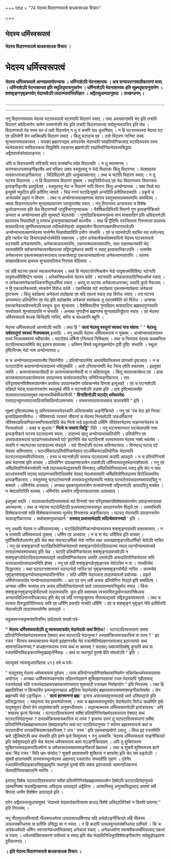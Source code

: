 +++
title = "74 भेदस्य विदारणरूपत्वे बाधकसाधक विचारः"

+++


## भेदस्य धर्मिस्वरूपत्वं

**भेदस्य विदारणरूपत्वे बाधकसाधक विचारः ।**

# **भेदस्य धर्मिस्वरूपत्वं**

**भेदस्य धर्मिस्वरूपत्वे आगमप्रमाणोपन्यासः । धर्मिनाशेऽपि भेदनाशाभावः । अत्र सन्यायरत्नावलीकाराणां मतम् । धर्मिनाशेऽपि भेदनाशाभाव इति स्थूलिदृष्ट्यनुसारेण । धर्मिनाशेऽपि भेदनाशाभावः इति सूक्ष्मदृष्ट्यनुसारेण । शशशृङ्गनृशृङगयोर् भेदाभावेऽपि तादात्म्यापत्तिपरिहारः । अद्वैतसुधामतानुवादः । तत्खण्डनम् ।**

................................................................................................................................................................

ननु विदारणरूपस्य भेदस्य घटस्वरूपत्वे घटस्यापि विदारणं स्यात् । तथा अवयवानामपि भेद इति तत्रापि विदारणं भवेदित्यनेन क्रमेण परमाणोरपि भेद इति तत्रापि विदारणापत्त्या सर्वशून्यतापत्तिर् इति चेन्न । विदारणरूपो भेद यस्य यत तं ततो विदारयेन् न तु यं कमपि यतः कुतश्चित् । न हि घटस्वरूपस्य भेदस्य घट एव प्रतियोगी येन स्वस्मिन्नपि विदारण स्यात् । किंतु घटादन्य एव । ततो विदारण नानिष्ट तस्य शून्यतानापादकत्वात् । यत्तक्तं ब्रह्मानन्द्याम् अभेदस्येव भेदस्यापि स्वप्रतियोगिकत्वाद् घटादिरूपस्य तस्य स्वभेदत्वरूपं स्वविदारकत्व सिद्धमिति तदसारम् ब्रह्मणोऽपि रवप्रतियोगिकभेदवत्वसिद्धया अद्वैतवार्ताकोपप्रसङ्गात् ।

अपि च विदारकमपि लवित्रादि स्वयं यत्संबन्धि तदेव विदारयति । न तु स्वात्मानम् । करणसाधनत्वमङ्गीकृत्यैव अयं परिहार उक्तः वस्तुतस्तु न भेदो विदारकः किंतु विदारणम् । भेदशब्दस्य भावसाधनत्वाङ्गीकारात् । भिदिर्विदारणे इति धातुव्याख्यानात् । तथा च घटोपि विदारणं स्यात् । न तु घटस्य विदारणम् । न हि विदारणस्य विदारणं युक्तम् । स्ववृत्तिविरोधाद् एवं भेदः विदारणरूपः विभागरूप इत्यङ्गीकृत्यैव इदमुदितम् । वस्तुतस्तु भेदः न विदारणं नापि विभागः किंतु अन्योन्याभावः । यथा भिन्नो घट इत्युक्ते स्फुटित इति प्रतीतिर् जायते । भिन्नं गगनं घटादित्युक्ते अन्यदिति प्रतीतिरुद्भवति । प्रकृते च अन्यत्वमेव प्रकृतं न विभागः । तथा च अन्योन्याभावलक्षणस्य भेदस्य वस्तुस्वरूपत्वमस्माभिः समर्थितम् । भवता विदारणापादनेन शून्यताप्रसञ्जनं जात्युत्तरमेव स्यात् । ननु विभागस्य अन्यत्वस्य च विशेषः कुतोऽवगन्तव्य इति चेन्न विदारणार्थो धातुर्विभागगुणवाचकः । वैशेषिकादिभिरपि विभागो गुण इत्यङ्गीक्रियते अन्यता च अन्योन्याभाव इति सुस्पष्टो भेदस्तयोः । गुणादिप्रक्रियामननुमन्य मानं मायावादिनं प्रति अविदारणेऽपि ह्यास्यस्य भिन्नावोष्ठौ तु तस्यच इत्यनुव्याख्यानार्थो बाधनीयः । तथा हि द्वैतिभिः पराजितस्य निरुत्तरतां प्रपन्नस्य मायावादिनस् तूष्णींभावावस्थायां तदीययोरोष्ठयोः संयुक्तत्वेन विदारणलक्षणविभागाभावेऽपि अन्योन्याभावलक्षणभेदस्य सत्त्वेनैव भिन्नावोष्ठाविति प्रयोगः संभवति । एवं च यदभावेऽपि यदस्ति तत् ततोऽन्यद् इति न्यायेन भेदः विभागादर्थान्तरमेवेति वक्तव्यम् । एतेन अनेकत्वैकार्थसमवायिनो भेदस्य घटस्वरूपत्वे घटस्यापि अनेकत्वापत्तिः, अनेकत्वाधारत्वापत्तिः, एकत्वाश्रयत्वाभावापत्तिः, तथा तदवयवानामपि भेदः स्वरूपमेवेति सर्वत्राप्यनेकत्वस्यैवापत्त्या तद्विरुद्धमेकत्वं क्वापि न स्याद् इत्याकारिकाऽपत्ति । ततश्चैव अनेकत्वस्य एकत्वसमाहाररूपत्वात् तत्कार्यत्वाद्वा एकत्वाभावप्रयोज्या अनेकत्वाभावापत्तिः । ततश्च संख्यारहितस्य द्रव्यस्य शून्यतापत्तिश्च निरस्ता वेदितव्या ।

एवं तर्हि घटस्य एकत्वं स्यान्नत्वनेकत्वम् । तथा हि भेदघटयोरभिन्नत्वेन भेदो यादृशधर्माविशिष्टः घटेनापि तादृशधर्मविशिष्टेन भाव्यम् । अनेकनिष्ठधर्मत्वं भेदस्य वर्तते । घटस्यापि अनेककपालादिनिष्ठधर्मत्वं स्यात् । न त्वनेकत्वमनेकत्वाधिकरणीभूतधर्मित्वं स्यात् । अस्तु वा घटस्य अनेकत्वाधारत्वम्, तथापि कुतो नैकत्वम् । न हि एकत्वानेकत्वयोः,स्वरूपेण विरोधः वर्तते । एकस्मिन्नेव घटे स्वापेक्षया एकत्वमन्यापेक्षया अनेकत्वं दृष्टचरम् । किंतु यदपेक्षया अनेकत्वं तदपेक्षया एव यदि एकत्वं स्यात् तदा विरोधः स्यात् । तत्र घटस्य अन्यस्मात्-प्रतियोगिन एव भेद इति तदपेक्षयैव अनेकत्वं स्वापेक्षया तु एकत्वमेवेति को विरोधः । अन्यच्च एकत्वानेकत्वयोरभावेऽपि वस्तुनः कुतः शून्यत्वम् । वैशेषिकादीना गुणादिवन् मायावादिना ब्रह्मवदगुणस्यापि सत्त्वोपपत्तेः शून्यवादापत्ति न संभवति । अन्यथा गुणादीनां ब्रह्मणश्च शून्यतापत्तिर्दुवारा स्यात् । एवं भेदस्य धर्मिस्वरूपत्वे बाधकं किंचिदपि नास्ति, सन्ति च साधकानि बहूनि ।

भेदस्य धर्मिस्वरूपत्वे आगमोऽपि भवति । तथा हि " **सत्यं भेदस्तु वस्तूनां स्वरूपं नात्र संशयः** " " **भेदस्तु सर्ववस्तूनां स्वरूपं नैजमव्ययम्** इत्यादिः । ननु तथापि भेदस्य धर्मिस्वरूपत्वं न युक्तम् । अन्योन्याभावरूपस्य तस्य नित्यत्वमवश्यं स्वीकार्यम् । घटादेश्च धर्मिणो ऽनित्यत्वं निश्चितम् । तथा च नित्यस्य भेदस्य कथमनित्य घटादिस्वरूपत्वमिति चेद् इदमत्र ज्ञातव्यम् । अस्मिन् विषये रथूलसूक्ष्मभेदेन द्वयी दृष्टिः संभवति । स्थूला दृष्टिरित्यम् भेदो नाम अन्योन्याभावः॥

स च अन्योन्यतादात्म्यापत्त्यैव निवर्तनीयः । प्रतियोग्यापत्तेरेव अभावविपत्तित्वस्य प्रागभावे दृष्टत्वात् । न च घटपटादीनां कदाप्यन्योन्यतादात्म्यं भवितुमर्हति । अतो ऽनित्यानामपि भेदः नित्य एवेति वक्तव्यम् । इदमुक्तं भवति । अत्यन्तासत्कार्यवादी वा अत्यन्तसत्कार्यवादी वा न सद्भिरादृतः । किंतु सदसत्कार्यवाद एव । प्राक् कारकव्यापारादकार्यरूपस्य उपादानस्य कार्यरूपतापत्तिर् जनिरित्यङ्गीकारात् । ततः परिदृश्यमानविशेषरूपापगमेन कार्यस्य उपादानरूपेण पर्यवसानमेव विनाश इत्युच्यते । एवं च घटनाशेऽपि तन्निष्ठो भेदस् तत्कारणरूपेण स्थातुमर्ह तीति न घटनाशेऽपि तन्नाश इति । एतां दृष्टिमवलम्ब्यैव सन्न्यायरत्नावल्यामुक्तं पद्मनाभतीर्थश्रीचरणैरपि " **विनाशिनोऽपि घटादेर् धर्मरूपभेदः** परवाद्यभ्युपगतघटत्वादिजातिवन्नित्योऽवमन्तव्यः । वस्त्वन्तरतापत्त्यभावात् कालत्रयेपि " इति ।

सूक्ष्मां दृष्टिमवलम्ब्य तु अनित्यस्वरूपभेदस्यापि अनित्यत्वमेव अङ्गीक्रियते । ननु एवं 'पंच भेदा इमे नित्या' इत्यादिप्रमाणविरोधः । जीवेश्वरयोः परस्परं जीवानां च भेदस्य नित्यत्वेऽपि जडधर्मिकाणां जीवेश्वरप्रतियागिकानामनित्यत्वादिति चेन्न नित्ये जडे प्रकृत्यादौ धर्मिणि जीवेश्वरभेदस्य जडान्तरभेदस्य च नित्यत्वोपत्तेः । उक्तं च सुधायां " **नित्ये च त्रयाणां सिद्धि**” रिति । ननु घटनाशानन्तरं घटभेदस्यापि नाश इत्यङ्गीकारे घटस्य पटतादात्म्यं स्यात् । तादात्म्यं खलु अन्योन्याभावप्रतियोगि । प्रतियोगिन एव अभावध्वंसरूपत्वं घटप्रागभावध्वंसरूपे घटे दृष्टमिति चेन्न घटादिनाशे तत्स्वरूपस्य भेदस्य नाशो भवत्येव । तथापि न नष्टघटस्य पटतादात्म्यं संपद्यते । घटे विनष्टेऽपि पटस्य अविनष्टत्वात् । विनष्टाद् घटात् पटे भेदस्य अविनाशात् । घटधर्मिकपटप्रतियोगिकभेदवत् पटधर्मिकघटप्रतियोगिक भेदस्यापि घटपटतादात्म्यविरोधित्वात् । तस्य च घटनाशेऽपि सत्वान्न पटतादात्म्यं कदापि आपद्यते । न च प्रतियोगिनाशे कथं भेदानाश इति वाच्यम् । प्रतियोगिन उपलक्षणमात्रत्वेन तन्नाशेऽपि धर्मिस्वरूपभूतभेदानाशोपपत्तेः । ननु एवं धर्मिप्रतियोगिनोरुभयोरपि नाशे तदात्मकभेदद्वयस्यापि विनाशाद् धर्मिप्रतियोगितादात्म्यं स्याद् इति चेन् न यथा घटध्वंसस्यापि घटवद् घटप्रागभावविरोधित्वमेवं भेदवद् भेदध्वंसस्यापि धर्मिप्रतियोगितादात्म्य विरोधित्वमस्ति इत्यङ्गीकारात् । वस्तुतस्तु घटपटोभयनाशे तत्त्वरूपभूतभेदस्यापि नाशाद् घटपटोभयतादात्म्यमापादयितुं न शक्यते । धर्मिणोरेव अभावात् । अन्यथा वृक्षकप्युभयनाशेन तत्संयोगनाशे तद्विभागोऽपि आपादयितुं शक्येत । न चेष्टापत्तिरिति वाच्यम् । धर्मिणोरेव अभावेन तद्विभागकल्पनाया असंभवात् ।

इदमुक्तं भवति । सदसत्कार्यवादिनामस्माकं मते विनाशो नाम परिदृश्यमानविशेषरूपापगमेन उपादानमात्रतया अवस्थानम् । तथा च नष्टस्य घटादेर्भेदोऽपि प्रध्वस्तघटस्वरूपभूत उपादानरूपेण विद्यते एव । अस्माभिरपि विशेषाकारनाशे सति विशेषाकारस्वरूप भूतभेद विनाशस्य अङ्गीकारात् । घटवद् भेदस्यापि उपादानरूपेण सत्वाङ्गीकाराच्च । यथोक्तमनुव्याख्याने ' **तस्मात् प्रध्वस्तभेदादि सदित्येवावगम्यते** ' इति ।

ननु अथापि भेदस्य न धर्मिस्वरूपत्वम् । घटादिप्रतियोगिकान्योन्याभावस्य शशशृङ्गादावपि वक्तव्यत्वात् । न च तस्यापि धर्मिस्वरूपत्वं युक्तम् । धर्मिण एव अभावात् । न च स भेदः धर्मिभिन्न इति वाच्यम् । पूर्वोक्तिविरोधापत्तेर् इति चेन्न यथा नष्टघटधर्मिको भेदो नास्ति तथा असच्छशशृङ्गादिधार्मिको भेदोऽपि नास्ति । ननु एवं शशशृङ्गादौ घटादिप्रतियोगिकभेदाभावे शशशृङ्गादेर्घटादितादात्म्यं स्यात् तदन्योन्याभावाभावे तत्तादात्म्यावश्यंभावाद् इति चेन्न । घटादि प्रतियोगिकभेदस्य शशशृङ्गादावभावेऽपि न शशशृङ्गादेर्घटादितादात्म्यमापद्यते सत्प्रतियोगिकभेदस्य असति अभावेऽपि असत्प्रतियोगिकभेदस्य सति सत्त्वान्नतयोस्तादात्म्यमिति ज्ञेयम् । ननु एवं तर्हि शशशृङ्गादेनृशृङ्गस्य भेदोऽस्ति न वा । नास्तीत्येव सिद्धान्तात् । यथा घटपटनाशानन्तरं घटपटभेदो नास्ति एवं नृशृङ्गशशशृङ्गयोर्भेदो नास्ति । सत्यप्येवं नृशृङ्गशशशृङ्गयोस्तादात्म्यापत्तिर्नास्ति । सति धर्मिणि भेदाभावस् तादात्म्यापत्तौ प्रयोजकः । प्रकृते धर्मिणोरसत्वादेव नान्योन्यतादात्म्यापत्तिः । अत एव सन् धर्मी असतः प्रतियोगिनः भिद्यते इति समर्थितम् । अन्यथा धर्मिणः सत्त्वात् तत्र असत् प्रतियोगिकभेदाभावे सतो ऽसत्तादात्म्यापत्तिदुर्वारा स्यात् । किंच शशशृङ्गनृशृङ्गद्वयोर्भेदाभावे तादात्म्यापत्ति. कुत इति वक्तव्यम् परस्परविरुद्धयोरन्यतरनिषेधस्य अन्यतरविधिनान्तरीयकत्वाद् इति चेद् एवं तर्हि गगनकुसुमस्य नीलत्वाद्यभावे तद्विरुद्धरूपवयापत्तेः । तथा च परस्पर विरुद्धयोरितिन्यायः सति एव धर्मिणि प्रसरति नासति धर्मिणि । एवं च शशशृङ्गं नृशृङ्गं नेति प्रतीतिरपि भेदाभावेऽपि तादात्म्याभावेनैव उपपद्यते ।

यदुक्तमनन्तकृष्णशास्त्रिभिर् उपोद्घाते सप्तमे पत्रे-

**" भेदस्य धर्मिस्वरूपत्वेऽपि तु स्वरूपमात्रयोर् भेदाभेदयोः कथं विरोधः**? - घटपटादिस्वरूपाणां सवषा प्रतियोगिनिरपेक्षभेदस्वरूपत्व ऐक्यात् कथं घटपटादि भेदानुभवः? तत्तदर्थक्रियामात्रकारित्वं वा तस्य ? ' इदं रजतं ' मित्यत्र स्वरूपमात्रस्य भेदत्वे इदंज्ञानस्यैव नेदं रजतमितिभेदज्ञानरूपत्वाद् इदरजतयोः कथं सामानाधिकरण्यम् ? बाधज्ञानरूपस्य तस्य कथं वा भ्रमत्वम् ? सदसत्-ख्यात्यादिपक्षेषु कुत्रापि कथं वा रजतार्थिनामिदङ्काराभिमुखप्रवृत्तेर्निवाहः । कथं वा स्थाणुर्वा पुरुषो वेति संशयोऽपि " इति ।

यदप्युक्तं न्यायसुधापरीक्षाया ४१३ तमे च पत्रे-

" वस्तुतस्तु भेदस्य धर्मस्वरूपत्वं दुर्वचम् । तस्य प्रतियोग्यनुयोगिसापेक्षत्वानियमेन तन्निरपेक्षधर्मस्वरूपताया अयोगात् । अन्यथा धार्मिस्वरूपज्ञानादेव तदितरभेदज्ञाने शुक्तिज्ञानदशायां रजत भेदस्यापि गृहीतत्वाद् रजतभेदग्रहे सति रजतभेदाग्रहरूपभ्रमकारणाभावात् शुक्त्यादौ रजतभ्रम निर्वाहायोग " इति निरस्तम् । तथा हि ब्रह्मातिरिक्तं न किंचदस्ति इत्यभ्युपगच्छता अद्वैतिना भेदाभेदयोर् ब्रह्मस्वरूपत्वमवश्यमङ्गीकर्तव्यमेव । तेन ब्रह्मण्यपि भेदो ऽङ्गीकृतः । ' **सत्यं ज्ञानमनन्तं ब्रह्म** ' इत्यत्र असत्यव्यावृत्तत्वादयो धर्माः प्रतिपाद्यन्ते इति तत्सिद्धान्तात् । व्यावृत्तत्वं भेद इत्यनर्थान्तरम् । तथा च ब्रह्मस्वरूपभूतयोर् भेदाभेदयोर् विरोधः कथमिति पृष्ठे यादृशमुत्तरं दीयते तेन तादृशमेवात्रापि अनुसन्धीयताम् । तद्ग्रन्थस्थस्य धर्मिस्वरूपत्वेऽपि इत्यंत्रत्यस्य ' अपि ' शब्दस्य कृत्यं चिन्त्यम् ।
घटपटादिस्वरूपाणां सर्वेषां प्रतियोगिनिरपेक्षभेदस्वरूपत्व ऐक्यात् कथं घटपटादिभेदानुभवः ? तत्तदर्थक्रियामात्रकारित्वं वा तस्य ? इत्यस्य उत्तरं तु घटपटादिस्वरूपाणां सर्वेषां प्रतियोगिनिरपेक्षब्रह्मस्वरूपत्व ऐक्यप्रसङ्गेन कथं घट पटादिभेदानुभवः ? सर्वस्य ब्रह्मस्वरूपत्वे कथं च घटपटादीनां तत्तदर्थक्रियामात्रकारित्वम् ? अत्र ' तस्य ' इति एकवचनप्रयोगो ऽसाधु । किंच इदं रजतमिति भ्रमो ऽद्वैतिमतेऽपि कथं संभवति इति प्रश्ने कृते किमुत्तरम् १ ननु अस्माभिः 'भेदस्य धर्मिस्वरूपत्वं नाङ्गीक्रियते इति सर्वमुपपद्यते इति चेन्न भेदस्य धर्मस्वरूपत्व कामं माऽङ्गीक्रियताम् । अपि तु शुक्तित्वस्य शुक्तिगतयावद्रव्यभाविधर्माणां च धर्मस्वरूपत्वमवश्यमङ्गीकार्यं प्रेक्षावता । तथा च शुक्तौ शुक्तित्वस्य ज्ञाने कथं 'मिदं रजत ' मिति भ्रमः संभवेत् ? शुक्तौ ज्ञातायामपि शुक्तित्वं न ज्ञायतेम् इति चेत् समं प्रकृतेऽपि । शुक्तौ ज्ञातायामपि तत्स्वरूपभूतभेदस्य अज्ञानाद् रजतारोपः संभवतीति गृहाण । एतेनैव रजतार्थिनामिदङ्काराभिमुखप्रवृत्तिः स्थाणुर्वा पुरुषो वेति संशय इदंरजतयोः सामानाधिकरण्यं चेत्यादीनिव्याख्यातानि भवन्ति ।

इयांस्तु विशेषः घटपटादिस्वरूपाणां सर्वेषां प्रतियोगिनिरपेक्षब्रह्मस्वरूपत्वेन ऐक्येऽपि घटपटादिभेदानुभवो ऽप्रामाणिक्या सदसद्विलक्षणया अविद्यया उपपाद्यते अद्वैतिना । अस्माभिस्तु अनुभवसिद्धत्वाद् अवश्यं सर्वे शिरसा धार्येण विशेषेण उपपाद्यते इति ।

एतेन अद्वैततत्त्वसुधायामुक्तं 'भेदाभावे भेदकार्यकारित्वस्य बाधाद् विशेषे अविद्यातिरिक्ते न किमपि प्रमाणम् " इति निरस्तम् ।

ननु नीलमुत्पलमित्यादौ नीलरूपधर्मस्य उत्पलरूपधर्मिणश्च यदि अभेदोऽङ्गीक्रियते तर्हि नीलस्य उत्पलसबन्धितया या प्रतीतिः प्रसिद्धा सा न स्यात् । न हि कदापि उत्पलमुत्पलसंबन्धितया प्रतीयते । किं च अनेकधर्मवतो धर्मिणः स्वगतानेकधर्माभिन्नत्वाद् अनेकत्वं स्यात् । अनेकधर्माणां स्वाश्रयैकधर्म्यभिन्नत्वाद् एकत्वं च स्यात् । धर्मधर्म्यादिवाचकानां पर्यायत्वं च स्याद् इति चेन्न भेदप्रतिनिधिभूतविशेषाङ्गीकारेण सर्वक्षुद्रोपद्रवाणां दूरीकरणात् ।

**। इति भेदस्य विदारणरूपत्वे बाधकसाधक विचारः ।**

